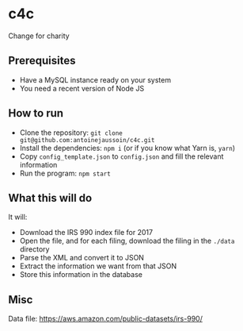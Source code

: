 # c4c
Change for charity

## Prerequisites

- Have a MySQL instance ready on your system
- You need a recent version of Node JS

## How to run

- Clone the repository: `git clone git@github.com:antoinejaussoin/c4c.git`
- Install the dependencies: `npm i` (or if you know what Yarn is, `yarn`)
- Copy `config_template.json` to `config.json` and fill the relevant information
- Run the program: `npm start`

## What this will do

It will:
- Download the IRS 990 index file for 2017
- Open the file, and for each filing, download the filing in the `./data` directory
- Parse the XML and convert it to JSON
- Extract the information we want from that JSON
- Store this information in the database

## Misc

Data file: https://aws.amazon.com/public-datasets/irs-990/